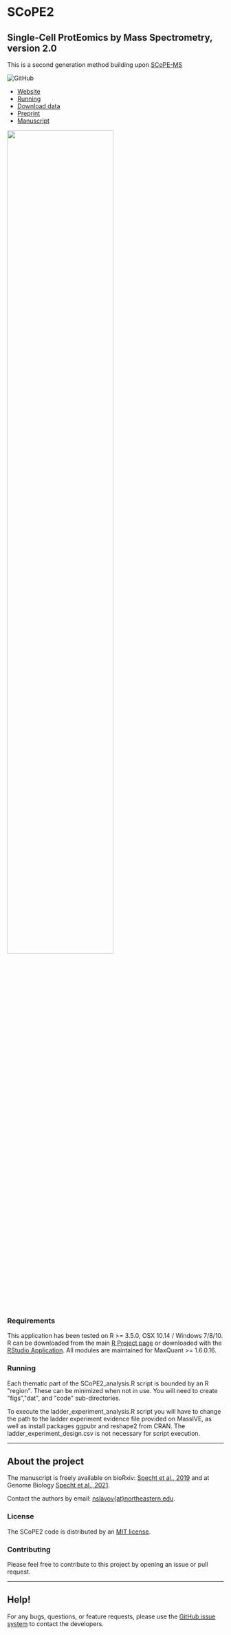 # **SCoPE2**

## Single-Cell ProtEomics by Mass Spectrometry, version 2.0
This is a second generation method building upon [SCoPE-MS](https://scp.slavovlab.net/SCoPE-MS)

<!--![GitHub release](https://img.shields.io/github/release/SlavovLab/DO-MS.svg)-->
![GitHub](https://img.shields.io/github/license/SlavovLab/DO-MS.svg)

* [Website](https://scope2.slavovlab.net)
* [Running](#running)
* [Download data](https://scope2.slavovlab.net/mass-spec/data)
* [Preprint](https://www.biorxiv.org/content/10.1101/665307v3)
* [Manuscript](https://genomebiology.biomedcentral.com/articles/10.1186/s13059-021-02267-5)

<img src="https://scope2.slavovlab.net/assets/images/SCOPE2-ac.png" width="70%">



### Requirements

This application has been tested on R >= 3.5.0, OSX 10.14 / Windows 7/8/10. R can be downloaded from the main [R Project page](https://www.r-project.org/) or downloaded with the [RStudio Application](https://www.rstudio.com/products/rstudio/download/). All modules are maintained for MaxQuant >= 1.6.0.16.



### Running

Each thematic part of the SCoPE2_analysis.R script is bounded by an R "region". These can be minimized when not in use. You will need to create "figs","dat", and "code" sub-directories.

To execute the ladder_experiment_analysis.R script you will have to change the path to the ladder experiment evidence file provided on MassIVE, as well as install packages ggpubr and reshape2 from CRAN. The ladder_experiment_design.csv is not necessary for script execution.


------------

## About the project

<!--
DO-MS is a project...


The manuscript for this tool is published at the Journal of Proteome Research: [https://pubs.acs.org/doi/10.1021/acs.jproteome.9b00039](https://pubs.acs.org/doi/10.1021/acs.jproteome.9b00039)
-->
The manuscript is freely available on bioRxiv: [Specht et al., 2019](https://www.biorxiv.org/content/10.1101/665307v3) and at Genome Biology [Specht et al., 2021](https://genomebiology.biomedcentral.com/articles/10.1186/s13059-021-02267-5).

Contact the authors by email: [nslavov\{at\}northeastern.edu](mailto:nslavov@northeastern.edu).

### License

The SCoPE2 code is distributed by an [MIT license](https://github.com/SlavovLab/DO-MS/blob/master/LICENSE).

### Contributing

Please feel free to contribute to this project by opening an issue or pull request.

<!--
### Data
All data used for the manuscript is available on [UCSD's MassIVE Repository](https://massive.ucsd.edu/ProteoSAFe/dataset.jsp?task=ed5a1ab37dc34985bbedbf3d9a945535)
-->

<!--
### Figures/Analysis
Scripts for the figures in the DART-ID manuscript are available in a separate GitHub repository, [https://github.com/SlavovLab/DART-ID_2018](https://github.com/SlavovLab/DART-ID_2018)
-->

-------------

## Help!

For any bugs, questions, or feature requests,
please use the [GitHub issue system](https://github.com/SlavovLab/SCoPE2/issues) to contact the developers.
